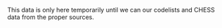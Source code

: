 This data is only here temporarily until we can our codelists and CHESS
data from the proper sources.
